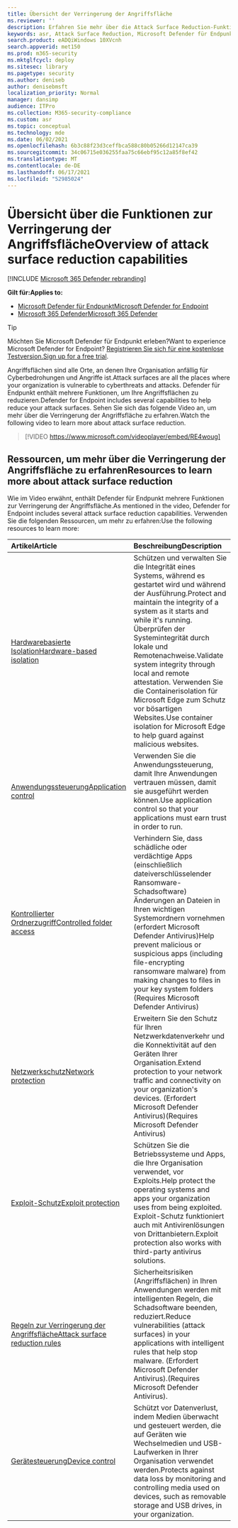 ```yaml
---
title: Übersicht der Verringerung der Angriffsfläche
ms.reviewer: ''
description: Erfahren Sie mehr über die Attack Surface Reduction-Funktionen von Microsoft Defender für Endpunkt.
keywords: asr, Attack Surface Reduction, Microsoft Defender für Endpunkt, Microsoft Defender, Antivirus, AV, Windows Defender
search.product: eADQiWindows 10XVcnh
search.appverid: met150
ms.prod: m365-security
ms.mktglfcycl: deploy
ms.sitesec: library
ms.pagetype: security
ms.author: deniseb
author: denisebmsft
localization_priority: Normal
manager: dansimp
audience: ITPro
ms.collection: M365-security-compliance
ms.custom: asr
ms.topic: conceptual
ms.technology: mde
ms.date: 06/02/2021
ms.openlocfilehash: 6b3c88f23d3ceffbca588c80b05266d12147ca39
ms.sourcegitcommit: 34c06715e036255faa75c66ebf95c12a85f8ef42
ms.translationtype: MT
ms.contentlocale: de-DE
ms.lasthandoff: 06/17/2021
ms.locfileid: "52985024"
---
```

# <a name="overview-of-attack-surface-reduction-capabilities"></a><span data-ttu-id="d1ae0-104">Übersicht über die Funktionen zur Verringerung der Angriffsfläche</span><span class="sxs-lookup"><span data-stu-id="d1ae0-104">Overview of attack surface reduction capabilities</span></span>

[!INCLUDE [Microsoft 365 Defender rebranding](../../includes/microsoft-defender.md)]

<span data-ttu-id="d1ae0-105">**Gilt für:**</span><span class="sxs-lookup"><span data-stu-id="d1ae0-105">**Applies to:**</span></span>

- [<span data-ttu-id="d1ae0-106">Microsoft Defender für Endpunkt</span><span class="sxs-lookup"><span data-stu-id="d1ae0-106">Microsoft Defender for Endpoint</span></span>](https://go.microsoft.com/fwlink/p/?linkid=2154037)
- [<span data-ttu-id="d1ae0-107">Microsoft 365 Defender</span><span class="sxs-lookup"><span data-stu-id="d1ae0-107">Microsoft 365 Defender</span></span>](https://go.microsoft.com/fwlink/?linkid=2118804)

> [!TIP]
> <span data-ttu-id="d1ae0-108">Möchten Sie Microsoft Defender für Endpunkt erleben?</span><span class="sxs-lookup"><span data-stu-id="d1ae0-108">Want to experience Microsoft Defender for Endpoint?</span></span> <span data-ttu-id="d1ae0-109">[Registrieren Sie sich für eine kostenlose Testversion.](https://www.microsoft.com/microsoft-365/windows/microsoft-defender-atp?ocid=docs-wdatp-exposedapis-abovefoldlink)</span><span class="sxs-lookup"><span data-stu-id="d1ae0-109">[Sign up for a free trial](https://www.microsoft.com/microsoft-365/windows/microsoft-defender-atp?ocid=docs-wdatp-exposedapis-abovefoldlink).</span></span>

<span data-ttu-id="d1ae0-110">Angriffsflächen sind alle Orte, an denen Ihre Organisation anfällig für Cyberbedrohungen und Angriffe ist.</span><span class="sxs-lookup"><span data-stu-id="d1ae0-110">Attack surfaces are all the places where your organization is vulnerable to cyberthreats and attacks.</span></span> <span data-ttu-id="d1ae0-111">Defender für Endpunkt enthält mehrere Funktionen, um Ihre Angriffsflächen zu reduzieren.</span><span class="sxs-lookup"><span data-stu-id="d1ae0-111">Defender for Endpoint includes several capabilities to help reduce your attack surfaces.</span></span> <span data-ttu-id="d1ae0-112">Sehen Sie sich das folgende Video an, um mehr über die Verringerung der Angriffsfläche zu erfahren.</span><span class="sxs-lookup"><span data-stu-id="d1ae0-112">Watch the following video to learn more about attack surface reduction.</span></span>

> [!VIDEO https://www.microsoft.com/videoplayer/embed/RE4woug]

## <a name="resources-to-learn-more-about-attack-surface-reduction"></a><span data-ttu-id="d1ae0-113">Ressourcen, um mehr über die Verringerung der Angriffsfläche zu erfahren</span><span class="sxs-lookup"><span data-stu-id="d1ae0-113">Resources to learn more about attack surface reduction</span></span>

<span data-ttu-id="d1ae0-114">Wie im Video erwähnt, enthält Defender für Endpunkt mehrere Funktionen zur Verringerung der Angriffsfläche.</span><span class="sxs-lookup"><span data-stu-id="d1ae0-114">As mentioned in the video, Defender for Endpoint includes several attack surface reduction capabilities.</span></span> <span data-ttu-id="d1ae0-115">Verwenden Sie die folgenden Ressourcen, um mehr zu erfahren:</span><span class="sxs-lookup"><span data-stu-id="d1ae0-115">Use the following resources to learn more:</span></span>

| <span data-ttu-id="d1ae0-116">Artikel</span><span class="sxs-lookup"><span data-stu-id="d1ae0-116">Article</span></span> | <span data-ttu-id="d1ae0-117">Beschreibung</span><span class="sxs-lookup"><span data-stu-id="d1ae0-117">Description</span></span> |
|:---|:---|
| [<span data-ttu-id="d1ae0-118">Hardwarebasierte Isolation</span><span class="sxs-lookup"><span data-stu-id="d1ae0-118">Hardware-based isolation</span></span>](/windows/security/threat-protection/microsoft-defender-application-guard/md-app-guard-overview) | <span data-ttu-id="d1ae0-119">Schützen und verwalten Sie die Integrität eines Systems, während es gestartet wird und während der Ausführung.</span><span class="sxs-lookup"><span data-stu-id="d1ae0-119">Protect and maintain the integrity of a system as it starts and while it's running.</span></span> <span data-ttu-id="d1ae0-120">Überprüfen der Systemintegrität durch lokale und Remotenachweise.</span><span class="sxs-lookup"><span data-stu-id="d1ae0-120">Validate system integrity through local and remote attestation.</span></span> <span data-ttu-id="d1ae0-121">Verwenden Sie die Containerisolation für Microsoft Edge zum Schutz vor bösartigen Websites.</span><span class="sxs-lookup"><span data-stu-id="d1ae0-121">Use container isolation for Microsoft Edge to help guard against malicious websites.</span></span> |
| [<span data-ttu-id="d1ae0-122">Anwendungssteuerung</span><span class="sxs-lookup"><span data-stu-id="d1ae0-122">Application control</span></span>](/windows/security/threat-protection/windows-defender-application-control/windows-defender-application-control) | <span data-ttu-id="d1ae0-123">Verwenden Sie die Anwendungssteuerung, damit Ihre Anwendungen vertrauen müssen, damit sie ausgeführt werden können.</span><span class="sxs-lookup"><span data-stu-id="d1ae0-123">Use application control so that your applications must earn trust in order to run.</span></span> |
| [<span data-ttu-id="d1ae0-124">Kontrollierter Ordnerzugriff</span><span class="sxs-lookup"><span data-stu-id="d1ae0-124">Controlled folder access</span></span>](controlled-folders.md) | <span data-ttu-id="d1ae0-125">Verhindern Sie, dass schädliche oder verdächtige Apps (einschließlich dateiverschlüsselender Ransomware-Schadsoftware) Änderungen an Dateien in Ihren wichtigen Systemordnern vornehmen (erfordert Microsoft Defender Antivirus)</span><span class="sxs-lookup"><span data-stu-id="d1ae0-125">Help prevent malicious or suspicious apps (including file-encrypting ransomware malware) from making changes to files in your key system folders (Requires Microsoft Defender Antivirus)</span></span> |
| [<span data-ttu-id="d1ae0-126">Netzwerkschutz</span><span class="sxs-lookup"><span data-stu-id="d1ae0-126">Network protection</span></span>](network-protection.md) | <span data-ttu-id="d1ae0-127">Erweitern Sie den Schutz für Ihren Netzwerkdatenverkehr und die Konnektivität auf den Geräten Ihrer Organisation.</span><span class="sxs-lookup"><span data-stu-id="d1ae0-127">Extend protection to your network traffic and connectivity on your organization's devices.</span></span> <span data-ttu-id="d1ae0-128">(Erfordert Microsoft Defender Antivirus)</span><span class="sxs-lookup"><span data-stu-id="d1ae0-128">(Requires Microsoft Defender Antivirus)</span></span> |
| [<span data-ttu-id="d1ae0-129">Exploit-Schutz</span><span class="sxs-lookup"><span data-stu-id="d1ae0-129">Exploit protection</span></span>](exploit-protection.md) | <span data-ttu-id="d1ae0-130">Schützen Sie die Betriebssysteme und Apps, die Ihre Organisation verwendet, vor Exploits.</span><span class="sxs-lookup"><span data-stu-id="d1ae0-130">Help protect the operating systems and apps your organization uses from being exploited.</span></span> <span data-ttu-id="d1ae0-131">Exploit-Schutz funktioniert auch mit Antivirenlösungen von Drittanbietern.</span><span class="sxs-lookup"><span data-stu-id="d1ae0-131">Exploit protection also works with third-party antivirus solutions.</span></span> |
| [<span data-ttu-id="d1ae0-132">Regeln zur Verringerung der Angriffsfläche</span><span class="sxs-lookup"><span data-stu-id="d1ae0-132">Attack surface reduction rules</span></span>](attack-surface-reduction.md) | <span data-ttu-id="d1ae0-133">Sicherheitsrisiken (Angriffsflächen) in Ihren Anwendungen werden mit intelligenten Regeln, die Schadsoftware beenden, reduziert.</span><span class="sxs-lookup"><span data-stu-id="d1ae0-133">Reduce vulnerabilities (attack surfaces) in your applications with intelligent rules that help stop malware.</span></span> <span data-ttu-id="d1ae0-134">(Erfordert Microsoft Defender Antivirus).</span><span class="sxs-lookup"><span data-stu-id="d1ae0-134">(Requires Microsoft Defender Antivirus).</span></span> |
| [<span data-ttu-id="d1ae0-135">Gerätesteuerung</span><span class="sxs-lookup"><span data-stu-id="d1ae0-135">Device control</span></span>](device-control-report.md) | <span data-ttu-id="d1ae0-136">Schützt vor Datenverlust, indem Medien überwacht und gesteuert werden, die auf Geräten wie Wechselmedien und USB-Laufwerken in Ihrer Organisation verwendet werden.</span><span class="sxs-lookup"><span data-stu-id="d1ae0-136">Protects against data loss by monitoring and controlling media used on devices, such as removable storage and USB drives, in your organization.</span></span> |
